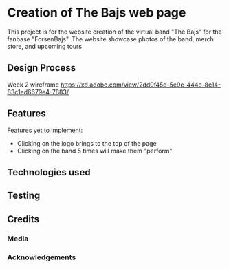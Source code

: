 # Creation of The Bajs web page
This project is for the website creation of the virtual band "The Bajs" for the fanbase "ForsenBajs". 
The website showcase photos of the band, merch store, and upcoming tours

## Design Process
Week 2 wireframe
https://xd.adobe.com/view/2dd0f45d-5e9e-444e-8e14-83c1ed6679e4-7883/

## Features
Features yet to implement:
- Clicking on the logo brings to the top of the page
- Clicking on the band 5 times will make them "perform"

## Technologies used


## Testing

## Credits

### Media

### Acknowledgements 